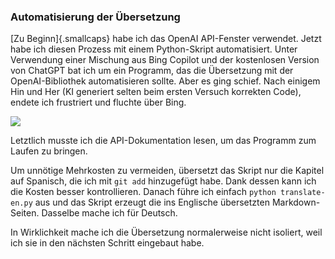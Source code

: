 ### Automatisierung der Übersetzung
[Zu Beginn]{.smallcaps} habe ich das OpenAI API-Fenster verwendet. Jetzt habe ich diesen Prozess mit einem Python-Skript automatisiert. Unter Verwendung einer Mischung aus Bing Copilot und der kostenlosen Version von ChatGPT bat ich um ein Programm, das die Übersetzung mit der OpenAI-Bibliothek automatisieren sollte. Aber es ging schief. Nach einigem Hin und Her (KI generiert selten beim ersten Versuch korrekten Code), endete ich frustriert und fluchte über Bing.

![](../../img/w01/bing.webp)

Letztlich musste ich die API-Dokumentation lesen, um das Programm zum Laufen zu bringen.

Um unnötige Mehrkosten zu vermeiden, übersetzt das Skript nur die Kapitel auf Spanisch, die ich mit `git add` hinzugefügt habe. Dank dessen kann ich die Kosten besser kontrollieren. Danach führe ich einfach `python translate-en.py` aus und das Skript erzeugt die ins Englische übersetzten Markdown-Seiten. Dasselbe mache ich für Deutsch.

In Wirklichkeit mache ich die Übersetzung normalerweise nicht isoliert, weil ich sie in den nächsten Schritt eingebaut habe.

